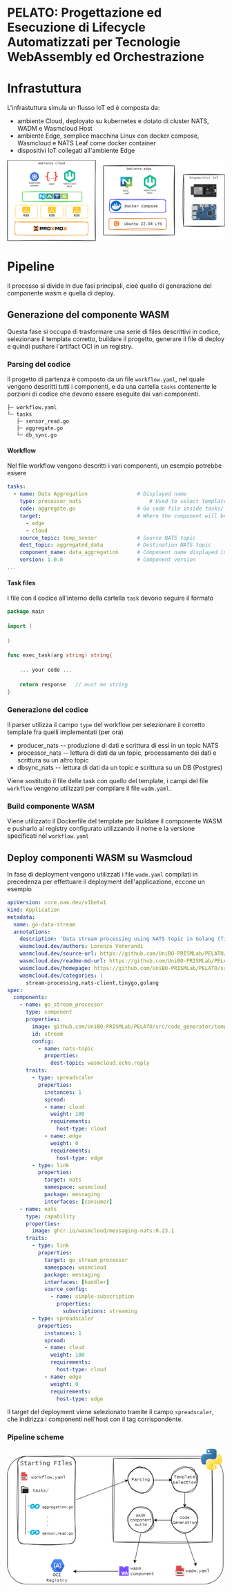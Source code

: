 # PELATO: Progettazione ed Esecuzione di Lifecycle Automatizzati per Tecnologie WebAssembly ed Orchestrazione 

# Infrastuttura

L'infrastuttura simula un flusso IoT ed è composta da:
- ambiente Cloud, deployato su kubernetes e dotato di cluster NATS, WADM e Wasmcloud Host 
- ambiente Edge, semplice macchina Linux con docker compose, Wasmcloud e NATS Leaf come docker container
- dispositivi IoT collegati all'ambiente Edge

![infra](/res/img/infra.png)

# Pipeline

Il processo si divide in due fasi principali, cioè quello di generazione del componente wasm e quella di deploy.

## Generazione del componente WASM

Questa fase si occupa di trasformare una serie di files descrittivi in codice, selezionare il template corretto, buildare il progetto, generare il file di deploy e quindi pushare l'artifact OCI in un registry.

### Parsing del codice

Il progetto di partenza è composto da un file `workflow.yaml`, nel quale vengono descritti tutti i componenti, e da una cartella `tasks` contenente le porzioni di codice che devono essere eseguite dai vari componenti.

```
├─ workflow.yaml
└─ tasks
   ├─ sensor_read.go
   ├─ aggregate.go
   └─ db_sync.go
```

#### Workflow
Nel file workflow vengono descritti i vari componenti, un esempio potrebbe essere

```yaml
tasks:
  - name: Data Aggregation                # Displayed name
    type: processor_nats                      # Used to select template
    code: aggregate.go                    # Go code file inside tasks/ dir
    target:                               # Where the component will be deployed
      - edge
      - cloud
    source_topic: temp_sensor             # Source NATS topic
    dest_topic: aggregated_data           # Destination NATS topic
    component_name: data_aggregation      # Component name displayed in the OCI artifact
    version: 1.0.0                        # Component version
...
```
#### Task files

I file con il codice all'interno della cartella `task` devono seguire il formato

```go
package main

import (

)

func exec_task(arg string) string{

	... your code ...

	return response   // must me string
}
```

### Generazione del codice

Il parser utilizza il campo `type` del workflow per selezionare il corretto template fra quelli implementati (per ora)
- producer_nats -- produzione di dati e scrittura di essi in un topic NATS
- processor_nats -- lettura di dati da un topic, processamento dei dati e scrittura su un altro topic
- dbsync_nats -- lettura di dati da un topic e scrittura su un DB (Postgres)

Viene sostituito il file delle task con quello del template, i campi del file `workflow` vengono utilizzati per compilare il file `wadm.yaml`.

### Build componente WASM

Viene utilizzato il Dockerfile del template per buildare il componente WASM e pusharlo al registry configurato utilizzando il nome e la versione specificati nel `workflow.yaml`


## Deploy componenti WASM su Wasmcloud

In fase di deployment vengono utilizzati i file `wadm.yaml` compilati in precedenza per effettuare il deployment dell'applicazione, eccone un esempio

```yaml
apiVersion: core.oam.dev/v1beta1
kind: Application
metadata:
  name: go-data-stream
  annotations:
    description: 'Data stream processing using NATS topic in Golang (TinyGo), using the WebAssembly Component Model and WebAssembly Interfaces Types (WIT)'
    wasmcloud.dev/authors: Lorenzo Venerandi
    wasmcloud.dev/source-url: https://github.com/UniBO-PRISMLab/PELATO/src/code_generator/templates/processor_nats.git/wadm.yaml
    wasmcloud.dev/readme-md-url: https://github.com/UniBO-PRISMLab/PELATO/src/code_generator/templates/processor_nats.git/README.md
    wasmcloud.dev/homepage: https://github.com/UniBO-PRISMLab/PELATO/src/code_generator/templates/processor_nats.git
    wasmcloud.dev/categories: |
      stream-processing,nats-client,tinygo,golang
spec:
  components:
    - name: go_stream_processor
      type: component
      properties:
        image: github.com/UniBO-PRISMLab/PELATO/src/code_generator/templates/processor_nats:1.0.3
        id: stream
        config: 
          - name: nats-topic
            properties: 
              dest-topic: wasmcloud.echo.reply
      traits:
        - type: spreadscaler
          properties:
            instances: 1
            spread:
            - name: cloud
              weight: 100
              requirements:
                host-type: cloud
            - name: edge
              weight: 0
              requirements:
                host-type: edge
        - type: link
          properties:
            target: nats
            namespace: wasmcloud
            package: messaging
            interfaces: [consumer]
    - name: nats
      type: capability
      properties:
        image: ghcr.io/wasmcloud/messaging-nats:0.23.1
      traits:
        - type: link
          properties:
            target: go_stream_processor
            namespace: wasmcloud
            package: messaging
            interfaces: [handler]
            source_config:
              - name: simple-subscription
                properties:
                  subscriptions: streaming
        - type: spreadscaler
          properties:
            instances: 1
            spread:
            - name: cloud
              weight: 100
              requirements:
                host-type: cloud
            - name: edge
              weight: 0
              requirements:
                host-type: edge
```
Il target del deployment viene selezionato tramite il campo `spreadscaler`, che indirizza i componenti nell'host con il tag corrispondente.

### Pipeline scheme
![pipeline](res/img/pipeline.png)